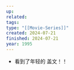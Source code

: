 ```yaml
---
up: 
related: 
tags: 
type: "[[Movie-Series]]"
created: 2024-07-21
finished: 2024-07-21
year: 1995
---
```

- 看到了年轻的 盖文！！